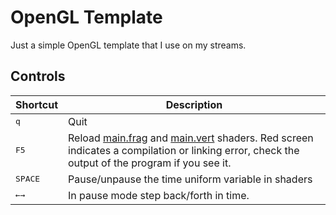 # OpenGL Template

Just a simple OpenGL template that I use on my streams.

## Controls

| Shortcut         | Description                                                                                                                                                               |
|------------------|---------------------------------------------------------------------------------------------------------------------------------------------------------------------------|
| <kbd>q</kbd>    | Quit |
| <kbd>F5</kbd>    | Reload [main.frag](./main.frag) and [main.vert](./main.vert) shaders. Red screen indicates a compilation or linking error, check the output of the program if you see it. |
| <kbd>SPACE</kbd> | Pause/unpause the time uniform variable in shaders                                                                                                                        |
| <kbd>←</kbd><kbd>→</kbd> | In pause mode step back/forth in time. |
